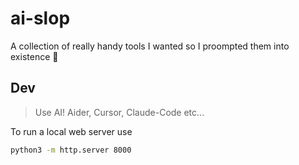 # ai-slop
A collection of really handy tools I wanted so I proompted them into existence 🤖


## Dev

> Use AI! Aider, Cursor, Claude-Code etc...

To run a local web server use
```sh
python3 -m http.server 8000
```
